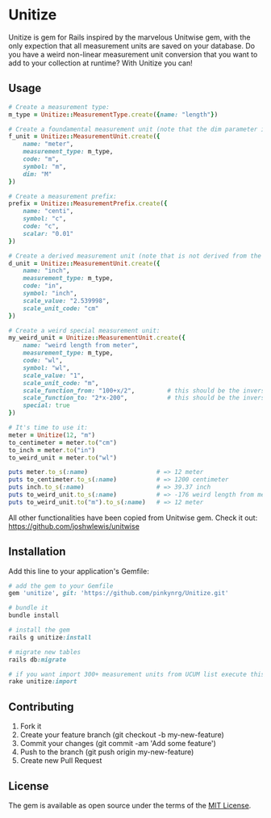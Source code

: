 # Unitize
Unitize is gem for Rails inspired by the marvelous Unitwise gem, with the only expection that all measurement units are saved on your database. 
Do you have a weird non-linear measurement unit conversion that you want to add to your collection at runtime? With Unitize you can!

## Usage

```ruby
# Create a measurement type:
m_type = Unitize::MeasurementType.create({name: "length"})

# Create a foundamental measurement unit (note that the dim parameter is only for foundamental measurement units): 
f_unit = Unitize::MeasurementUnit.create({
	name: "meter", 
	measurement_type: m_type, 
	code: "m", 
	symbol: "m", 
	dim: "M"
})

# Create a measurement prefix:
prefix = Unitize::MeasurementPrefix.create({
	name: "centi", 
	symbol: "c", 
	code: "c", 
	scalar: "0.01"
})

# Create a derived measurement unit (note that is not derived from the meter, m, but from the centimeter, cm):
d_unit = Unitize::MeasurementUnit.create({
	name: "inch", 
	measurement_type: m_type, 
	code: "in", 
	symbol: "inch", 
	scale_value: "2.539998", 
	scale_unit_code: "cm"
})

# Create a weird special measurement unit:
my_weird_unit = Unitize::MeasurementUnit.create({
	name: "weird length from meter", 
	measurement_type: m_type, 
	code: "wl", 
	symbol: "wl", 
	scale_value: "1", 
	scale_unit_code: "m", 
	scale_function_from: "100+x/2", 		# this should be the inverse function of scale_function_to
	scale_function_to: "2*x-200", 			# this should be the inverse function of scale_function_from
	special: true
})

# It's time to use it:
meter = Unitize(12, "m")
to_centimeter = meter.to("cm")
to_inch = meter.to("in")
to_weird_unit = meter.to("wl")

puts meter.to_s(:name)                   # => 12 meter
puts to_centimeter.to_s(:name)           # => 1200 centimeter
puts inch.to_s(:name)                    # => 39.37 inch
puts to_weird_unit.to_s(:name)           # => -176 weird length from meter
puts to_weird_unit.to("m").to_s(:name)   # => 12 meter
```

All other functionalities have been copied from Unitwise gem. Check it out: https://github.com/joshwlewis/unitwise

## Installation
Add this line to your application's Gemfile:

```ruby
# add the gem to your Gemfile
gem 'unitize', git: 'https://github.com/pinkynrg/Unitize.git'

# bundle it
bundle install

# install the gem
rails g unitize:install

# migrate new tables
rails db:migrate

# if you want import 300+ measurement units from UCUM list execute this command too:
rake unitize:import
```

## Contributing
1. Fork it
2. Create your feature branch (git checkout -b my-new-feature)
3. Commit your changes (git commit -am 'Add some feature')
4. Push to the branch (git push origin my-new-feature)
5. Create new Pull Request

## License
The gem is available as open source under the terms of the [MIT License](http://opensource.org/licenses/MIT).
